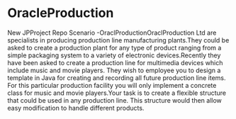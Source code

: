 # OracleProduction
New JPProject Repo
Scenario -OraclProductionOraclProduction Ltd are specialists in producing production line manufacturing plants.They could be asked to create a production plant for any type of product ranging from a simple packaging system to a variety of electronic devices.Recently they have been asked to create a production line for multimedia devices which include music and movie players.  They wish to employee you to design a template in Java for creating and recording all future production line items.  For this particular production facility you will only implement a concrete class for music and movie players.Your task is to create a flexible structure that could be used in any production line.  This structure would then allow easy modification to handle different products.
